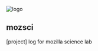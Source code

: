 ![logo](https://bolarampaul.files.wordpress.com/2015/07/f21c4-mozilla-science-lab-logo.png)
## mozsci
[project] log for mozilla science lab
